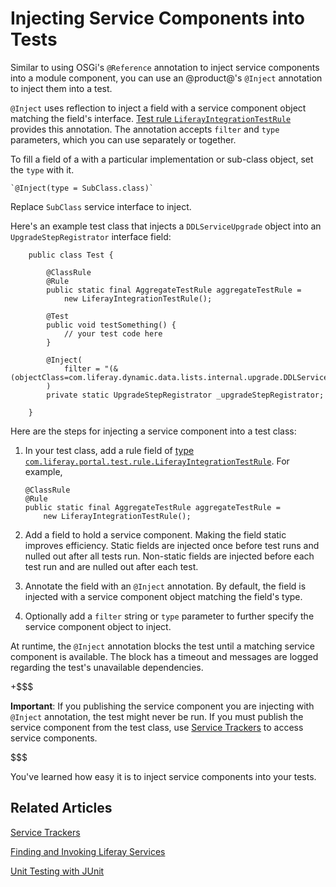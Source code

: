 # Injecting Service Components into Tests

Similar to using OSGi's `@Reference` annotation to inject service components
into a module component, you can use an @product@'s `@Inject` annotation to
inject them into a test.

`@Inject` uses reflection to inject a field with a service component object
matching the field's interface.
[Test rule `LiferayIntegrationTestRule`](https://docs.liferay.com/ce/portal/7.0-latest/javadocs/portal-test-integration/com/liferay/portal/test/rule/LiferayIntegrationTestRule.html)
provides this annotation. The annotation accepts `filter` and `type` parameters, which you can use separately or together.

To fill a field of a with a particular implementation or sub-class object, set
the `type` with it. 

    `@Inject(type = SubClass.class)`

Replace `SubClass` service interface to inject.

Here's an example test class that injects a `DDLServiceUpgrade` object into an `UpgradeStepRegistrator` interface field:

```
    public class Test {

        @ClassRule
        @Rule
        public static final AggregateTestRule aggregateTestRule = 
            new LiferayIntegrationTestRule();

        @Test
        public void testSomething() {
            // your test code here
        }

        @Inject(
            filter = "(&(objectClass=com.liferay.dynamic.data.lists.internal.upgrade.DDLServiceUpgrade))"
        )
        private static UpgradeStepRegistrator _upgradeStepRegistrator;

    }
```

Here are the steps for injecting a service component into a test class:

1.  In your test class, add a rule field of
    [type `com.liferay.portal.test.rule.LiferayIntegrationTestRule`](https://docs.liferay.com/ce/portal/7.0-latest/javadocs/portal-test-integration/com/liferay/portal/test/rule/LiferayIntegrationTestRule.html).
    For example,

        @ClassRule
        @Rule
        public static final AggregateTestRule aggregateTestRule = 
            new LiferayIntegrationTestRule();

2.  Add a field to hold a service component. Making the field static improves
    efficiency. Static fields are injected once before test runs and nulled out
    after all tests run. Non-static fields are injected before each test run
    and are nulled out after each test.

3.  Annotate the field with an `@Inject` annotation. By default, the field is
    injected with a service component object matching the field's type.

4.  Optionally add a `filter` string or `type` parameter to further specify the
    service component object to inject.

At runtime, the `@Inject` annotation blocks the test until a matching service
component is available. The block has a timeout and messages are logged
regarding the test's unavailable dependencies.

+$$$

**Important**: If you publishing the service component you are injecting with
`@Inject` annotation, the test might never be run. If you must publish
the service component from the test class, use
[Service Trackers](/develop/tutorials/-/knowledge_base/7-0/service-trackers)
to access service components.

$$$

You've learned how easy it is to inject service components into your tests.

## Related Articles

[Service Trackers](/develop/tutorials/-/knowledge_base/7-0/service-trackers)

[Finding and Invoking Liferay Services](/develop/tutorials/-/knowledge_base/7-0/finding-and-invoking-liferay-services)

[Unit Testing with JUnit](/develop/tutorials/-/knowledge_base/7-0/unit-testing-with-junit)
